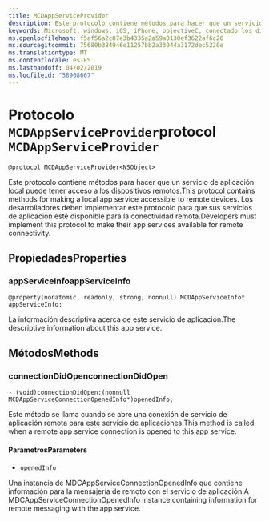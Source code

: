 ```yaml
---
title: MCDAppServiceProvider
description: Este protocolo contiene métodos para hacer que un servicio de aplicación local puede tener acceso a los dispositivos remotos.
keywords: Microsoft, windows, iOS, iPhone, objectiveC, conectado los dispositivos, proyecto Roma
ms.openlocfilehash: f5af56a2c87e3b4335a2a59a0130ef3622af6c26
ms.sourcegitcommit: 75680b384946e11257bb2a33044a3172dec5220e
ms.translationtype: MT
ms.contentlocale: es-ES
ms.lasthandoff: 04/02/2019
ms.locfileid: "58908667"
---
```

# <a name="protocol-mcdappserviceprovider"></a><span data-ttu-id="706db-104">Protocolo `MCDAppServiceProvider`</span><span class="sxs-lookup"><span data-stu-id="706db-104">protocol `MCDAppServiceProvider`</span></span>

```
@protocol MCDAppServiceProvider<NSObject>
```

<span data-ttu-id="706db-105">Este protocolo contiene métodos para hacer que un servicio de aplicación local puede tener acceso a los dispositivos remotos.</span><span class="sxs-lookup"><span data-stu-id="706db-105">This protocol contains methods for making a local app service accessible to remote devices.</span></span> <span data-ttu-id="706db-106">Los desarrolladores deben implementar este protocolo para que sus servicios de aplicación esté disponible para la conectividad remota.</span><span class="sxs-lookup"><span data-stu-id="706db-106">Developers must implement this protocol to make their app services available for remote connectivity.</span></span>

## <a name="properties"></a><span data-ttu-id="706db-107">Propiedades</span><span class="sxs-lookup"><span data-stu-id="706db-107">Properties</span></span>
 
### <a name="appserviceinfo"></a><span data-ttu-id="706db-108">appServiceInfo</span><span class="sxs-lookup"><span data-stu-id="706db-108">appServiceInfo</span></span>
`@property(nonatomic, readonly, strong, nonnull) MCDAppServiceInfo* appServiceInfo;`

<span data-ttu-id="706db-109">La información descriptiva acerca de este servicio de aplicación.</span><span class="sxs-lookup"><span data-stu-id="706db-109">The descriptive information about this app service.</span></span>

## <a name="methods"></a><span data-ttu-id="706db-110">Métodos</span><span class="sxs-lookup"><span data-stu-id="706db-110">Methods</span></span>

### <a name="connectiondidopen"></a><span data-ttu-id="706db-111">connectionDidOpen</span><span class="sxs-lookup"><span data-stu-id="706db-111">connectionDidOpen</span></span>
`- (void)connectionDidOpen:(nonnull MCDAppServiceConnectionOpenedInfo*)openedInfo;`

<span data-ttu-id="706db-112">Este método se llama cuando se abre una conexión de servicio de aplicación remota para este servicio de aplicaciones.</span><span class="sxs-lookup"><span data-stu-id="706db-112">This method is called when a remote app service connection is opened to this app service.</span></span>

#### <a name="parameters"></a><span data-ttu-id="706db-113">Parámetros</span><span class="sxs-lookup"><span data-stu-id="706db-113">Parameters</span></span> 
* `openedInfo`

<span data-ttu-id="706db-114">Una instancia de MDCAppServiceConnectionOpenedInfo que contiene información para la mensajería de remoto con el servicio de aplicación.</span><span class="sxs-lookup"><span data-stu-id="706db-114">A MDCAppServiceConnectionOpenedInfo instance containing information for remote messaging with the app service.</span></span>
